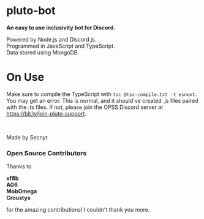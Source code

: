 # pluto-bot

**An easy to use inclusivity bot for Discord.**


Powered by Node.js and Discord.js.\
Programmed in JavaScript and TypeScript.\
Data stored using MongoDB.


# On Use #

Make sure to compile the TypeScript with
```tsc @tsc-compile.txt -t esnext```.
You may get an error. This is normal, and it should've created .js files paired with the .ts files. If not, please join the OPSS Discord server at https://bit.ly/join-pluto-support.

​
​
​

Made by Secnyt

### Open Source Contributors ###
Thanks to

**xf8b**\
**AG6**\
**MobOmega**\
**Croustys**

for the amazing contributions! I couldn't thank you more.
